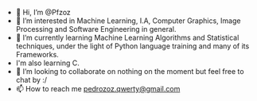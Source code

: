 - 👋 Hi, I’m @Pfzoz
- 👀 I’m interested in Machine Learning, I.A, Computer Graphics, Image Processing and Software Engineering in general.
- 🌱 I’m currently learning Machine Learning Algorithms and Statistical techniques, under the light of Python language training and many of its Frameworks. 
- I'm also learning C.
- 💞️ I’m looking to collaborate on nothing on the moment but feel free to chat by :/
- 📫 How to reach me pedrozoz.qwerty@gmail.com

<!---
Pfzoz/Pfzoz is a ✨ special ✨ repository because its `README.md` (this file) appears on your GitHub profile.
You can click the Preview link to take a look at your changes.
--->
